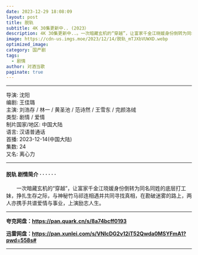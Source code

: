 ```yaml
---
date: 2023-12-29 18:08:09
layout: post
title: 脱轨
subtitle: 4K 30集更新中.. (2023）
description: 4K 30集更新中..。一次暗藏玄机的“穿越”，让富家千金江晓媛身份倒转为同名同姓的底层打工妹，挣扎生存之际，与神秘竹马祁连相遇并共同寻找真相，在勘破迷雾的路上，两人亦携手共谱爱情与事业，上演励志人生...
image: https://cdn-us.imgs.moe/2023/12/14/脱轨_mTJXbVUWXD.webp
optimized_image: 
category: 国产剧
tags:
  - 剧情
author: 对酒当歌
paginate: true
---
```


---

导演: 沈阳  
编剧: 王佳璐  
主演: 刘浩存 / 林一 / 黄圣池 / 范诗然 / 王雪东 / 完颜洛绒  
类型: 剧情 / 爱情  
制片国家/地区: 中国大陆  
语言: 汉语普通话  
首播: 2023-12-14(中国大陆)  
集数: 24  
又名: 离心力  

---

#### 脱轨 剧情简介 · · · · · ·

　　一次暗藏玄机的“穿越”，让富家千金江晓媛身份倒转为同名同姓的底层打工妹，挣扎生存之际，与神秘竹马祁连相遇并共同寻找真相，在勘破迷雾的路上，两人亦携手共谱爱情与事业，上演励志人生。

---

**夸克网盘：<https://pan.quark.cn/s/8a74bcff0193>**

**迅雷网盘：<https://pan.xunlei.com/s/VNlcDG2v12iT52Qwda0MSYFmA1?pwd=558s#>**

---
